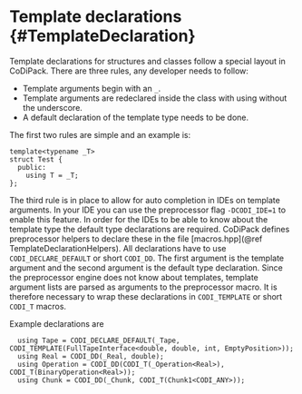 Template declarations {#TemplateDeclaration}
=======

Template declarations for structures and classes follow a special layout in CoDiPack. There are three rules, any developer
needs to follow:
 - Template arguments begin with an `_`.
 - Template arguments are redeclared inside the class with using without the underscore.
 - A default declaration of the template type needs to be done.

The first two rules are simple and an example is:
```{.cpp}
template<typename _T>
struct Test {
  public:
    using T = _T;
};
```

The third rule is in place to allow for auto completion in IDEs on template arguments. In your IDE you can use the
preprocessor flag `-DCODI_IDE=1` to enable this feature. In order for the IDEs to be able to know about the template
type the default type declarations are required. CoDiPack defines preprocessor helpers to declare these in the file
[macros.hpp](@ref TemplateDeclarationHelpers). All declarations have to use `CODI_DECLARE_DEFAULT` or short `CODI_DD`.
The first argument is the template argument and the second argument is the default type declaration. Since the
preprocessor engine does not know about templates, template argument lists are parsed as arguments to the preprocessor
macro. It is therefore necessary to wrap these declarations in `CODI_TEMPLATE` or short `CODI_T` macros.

Example declarations are
```{.cpp}
  using Tape = CODI_DECLARE_DEFAULT(_Tape, CODI_TEMPLATE(FullTapeInterface<double, double, int, EmptyPosition>));
  using Real = CODI_DD(_Real, double);
  using Operation = CODI_DD(CODI_T(_Operation<Real>), CODI_T(BinaryOperation<Real>));
  using Chunk = CODI_DD(_Chunk, CODI_T(Chunk1<CODI_ANY>));
```
